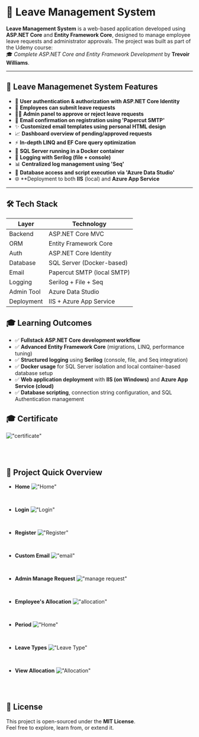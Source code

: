 # 📅 Leave Management System

**Leave Management System** is a web-based application developed using **ASP.NET Core** and **Entity Framework Core**, designed to manage employee leave requests and administrator approvals. The project was built as part of the Udemy course:  
🎓 *Complete ASP.NET Core and Entity Framework Development* by **Trevoir Williams**.

---

## 🚀 Leave Managemenet System Features

- 🔐 **User authentication & authorization with ASP.NET Core Identity**
- 📝 **Employees can submit leave requests**
- 👨‍💼 **Admin panel to approve or reject leave requests**
- 📧 **Email confirmation on registration using 'Papercut SMTP'**
- ✨ **Customized email templates using personal HTML design**
- 📈 **Dashboard overview of pending/approved requests**
- ⚡ **In-depth LINQ and EF Core query optimization**
- 🐳 **SQL Server running in a Docker container**
- 📂 **Logging with Serilog (file + console)**
- 📊 **Centralized log management using 'Seq'**
- 🔌 **Database access and script execution via 'Azure Data Studio'**
- 🌐 **Deployment to both **IIS** (local) and **Azure App Service**

---

## 🛠️ Tech Stack

| Layer        | Technology                   |
|--------------|------------------------------|
| Backend      | ASP.NET Core MVC             |
| ORM          | Entity Framework Core        |
| Auth         | ASP.NET Core Identity        |
| Database     | SQL Server (Docker-based)    |
| Email        | Papercut SMTP (local SMTP)   |
| Logging      | Serilog + File + Seq         |
| Admin Tool   | Azure Data Studio            |
| Deployment   | IIS + Azure App Service      |


## 🎓 Learning Outcomes

- ✅ **Fullstack ASP.NET Core development workflow**
- ✅ **Advanced Entity Framework Core** (migrations, LINQ, performance tuning)
- ✅ **Structured logging** using **Serilog** (console, file, and Seq integration)
- ✅ **Docker usage** for SQL Server isolation and local container-based database setup
- ✅ **Web application deployment** with **IIS (on Windows)** and **Azure App Service (cloud)**
- ✅ **Database scripting**, connection string configuration, and SQL Authentication management

## 🎓 Certificate

!["certificate"](/src/certificate-efcoredeployement-udemy.jpg)


<br/>
<br/>

## 📸 Project Quick Overview

- **Home**
!["Home"](/src/home.PNG)

<br/>

- **Login**
!["Login"](/src/login.PNG)

<br/>

- **Register**
!["Register"](/src/register.PNG)

<br/>

- **Custom Email**
!["email"](/src/email.PNG)
<br/>

- **Admin Manage Request**
!["manage request"](/src/manageRequests.PNG)

<br/>

- **Employee's Allocation**
!["allocation"](/src/myallocation.PNG)

<br/>

- **Period**
!["Home"](/src/period.PNG)
<br/>

- **Leave Types**
!["Leave Type"](/src/leaveType.PNG)
<br/>

- **View Allocation**
!["Allocation"](/src/viewallocation.PNG)

<br/><br/>


## 📄 License

This project is open-sourced under the **MIT License**.  
Feel free to explore, learn from, or extend it.
